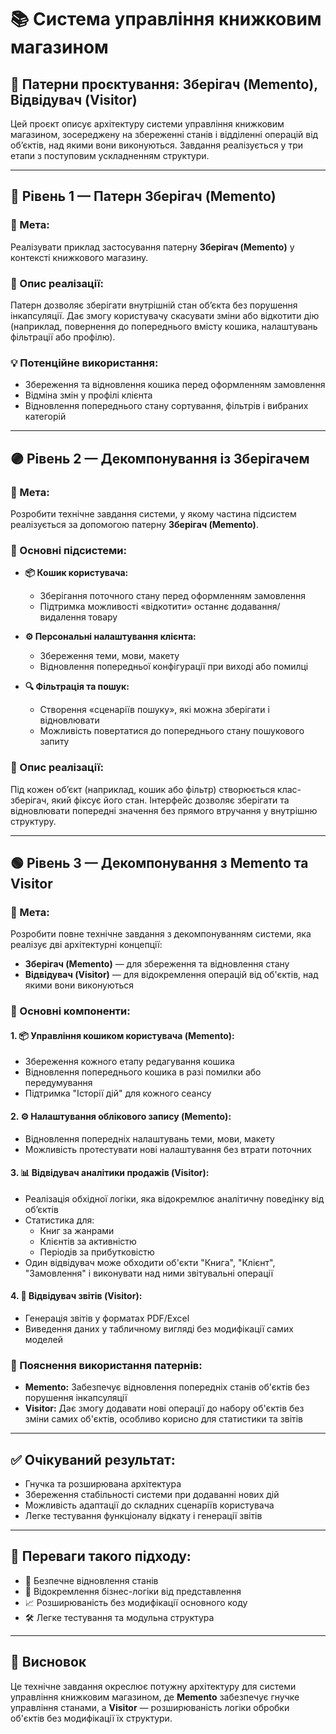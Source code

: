 # 📚 Система управління книжковим магазином

## 🧠 Патерни проєктування: Зберігач (Memento), Відвідувач (Visitor)
Цей проєкт описує архітектуру системи управління книжковим магазином, зосереджену на збереженні станів і відділенні операцій від об’єктів, над якими вони виконуються. Завдання реалізується у три етапи з поступовим ускладненням структури.

---

## 🔵 Рівень 1 — Патерн Зберігач (Memento)

### 🎯 Мета:
Реалізувати приклад застосування патерну **Зберігач (Memento)** у контексті книжкового магазину.

### 📌 Опис реалізації:
Патерн дозволяє зберігати внутрішній стан об’єкта без порушення інкапсуляції. Дає змогу користувачу скасувати зміни або відкотити дію (наприклад, повернення до попереднього вмісту кошика, налаштувань фільтрації або профілю).

### 💡 Потенційне використання:
- Збереження та відновлення кошика перед оформленням замовлення
- Відміна змін у профілі клієнта
- Відновлення попереднього стану сортування, фільтрів і вибраних категорій

---

## 🟣 Рівень 2 — Декомпонування із Зберігачем

### 🎯 Мета:
Розробити технічне завдання системи, у якому частина підсистем реалізується за допомогою патерну **Зберігач (Memento)**.

### 🔧 Основні підсистеми:
- **📦 Кошик користувача:**
  - Зберігання поточного стану перед оформленням замовлення
  - Підтримка можливості «відкотити» останнє додавання/видалення товару

- **⚙️ Персональні налаштування клієнта:**
  - Збереження теми, мови, макету
  - Відновлення попередньої конфігурації при виході або помилці

- **🔍 Фільтрація та пошук:**
  - Створення «сценаріїв пошуку», які можна зберігати і відновлювати
  - Можливість повертатися до попереднього стану пошукового запиту

### 📌 Опис реалізації:
Під кожен об’єкт (наприклад, кошик або фільтр) створюється клас-зберігач, який фіксує його стан. Інтерфейс дозволяє зберігати та відновлювати попередні значення без прямого втручання у внутрішню структуру.

---

## 🟢 Рівень 3 — Декомпонування з Memento та Visitor

### 🎯 Мета:
Розробити повне технічне завдання з декомпонуванням системи, яка реалізує дві архітектурні концепції:  
- **Зберігач (Memento)** — для збереження та відновлення стану  
- **Відвідувач (Visitor)** — для відокремлення операцій від об'єктів, над якими вони виконуються

### 🔧 Основні компоненти:

#### 1. **📦 Управління кошиком користувача (Memento):**
- Збереження кожного етапу редагування кошика
- Відновлення попереднього кошика в разі помилки або передумування
- Підтримка "Історії дій" для кожного сеансу

#### 2. **⚙️ Налаштування облікового запису (Memento):**
- Відновлення попередніх налаштувань теми, мови, макету
- Можливість протестувати нові налаштування без втрати поточних

#### 3. **📊 Відвідувач аналітики продажів (Visitor):**
- Реалізація обхідної логіки, яка відокремлює аналітичну поведінку від об’єктів
- Статистика для:
  - Книг за жанрами
  - Клієнтів за активністю
  - Періодів за прибутковістю
- Один відвідувач може обходити об'єкти "Книга", "Клієнт", "Замовлення" і виконувати над ними звітувальні операції

#### 4. **🔁 Відвідувач звітів (Visitor):**
- Генерація звітів у форматах PDF/Excel
- Виведення даних у табличному вигляді без модифікації самих моделей

### 📌 Пояснення використання патернів:
- **Memento:** Забезпечує відновлення попередніх станів об'єктів без порушення інкапсуляції
- **Visitor:** Дає змогу додавати нові операції до набору об'єктів без зміни самих об'єктів, особливо корисно для статистики та звітів

---

## ✅ Очікуваний результат:
- Гнучка та розширювана архітектура
- Збереження стабільності системи при додаванні нових дій
- Можливість адаптації до складних сценаріїв користувача
- Легке тестування функціоналу відкату і генерації звітів

---

## 🧩 Переваги такого підходу:
- 🔄 Безпечне відновлення станів
- 🧠 Відокремлення бізнес-логіки від представлення
- 📈 Розширюваність без модифікації основного коду
- 🛠️ Легке тестування та модульна структура

---

## 🏁 Висновок

Це технічне завдання окреслює потужну архітектуру для системи управління книжковим магазином, де **Memento** забезпечує гнучке управління станами, а **Visitor** — розширюваність логіки обробки об'єктів без модифікації їх структури.
